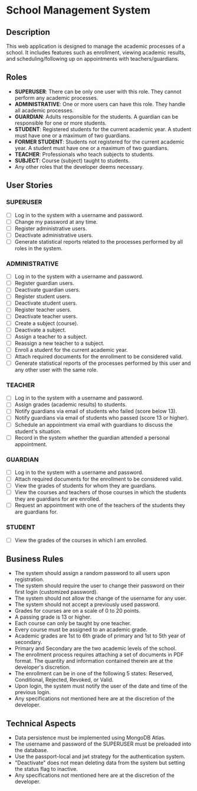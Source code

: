 # School Management System

## Description

This web application is designed to manage the academic processes of a school. It includes features such as enrollment, viewing academic results, and scheduling/following up on appointments with teachers/guardians.

## Roles

- **SUPERUSER**: There can be only one user with this role. They cannot perform any academic processes.
- **ADMINISTRATIVE**: One or more users can have this role. They handle all academic processes.
- **GUARDIAN**: Adults responsible for the students. A guardian can be responsible for one or more students.
- **STUDENT**: Registered students for the current academic year. A student must have one or a maximum of two guardians.
- **FORMER STUDENT**: Students not registered for the current academic year. A student must have one or a maximum of two guardians.
- **TEACHER**: Professionals who teach subjects to students.
- **SUBJECT**: Course (subject) taught to students.
- Any other roles that the developer deems necessary.

## User Stories

### SUPERUSER

- [ ] Log in to the system with a username and password.
- [ ] Change my password at any time.
- [ ] Register administrative users.
- [ ] Deactivate administrative users.
- [ ] Generate statistical reports related to the processes performed by all roles in the system.

### ADMINISTRATIVE

- [ ] Log in to the system with a username and password.
- [ ] Register guardian users.
- [ ] Deactivate guardian users.
- [ ] Register student users.
- [ ] Deactivate student users.
- [ ] Register teacher users.
- [ ] Deactivate teacher users.
- [ ] Create a subject (course).
- [ ] Deactivate a subject.
- [ ] Assign a teacher to a subject.
- [ ] Reassign a new teacher to a subject.
- [ ] Enroll a student for the current academic year.
- [ ] Attach required documents for the enrollment to be considered valid.
- [ ] Generate statistical reports of the processes performed by this user and any other user with the same role.

### TEACHER

- [ ] Log in to the system with a username and password.
- [ ] Assign grades (academic results) to students.
- [ ] Notify guardians via email of students who failed (score below 13).
- [ ] Notify guardians via email of students who passed (score 13 or higher).
- [ ] Schedule an appointment via email with guardians to discuss the student's situation.
- [ ] Record in the system whether the guardian attended a personal appointment.

### GUARDIAN

- [ ] Log in to the system with a username and password.
- [ ] Attach required documents for the enrollment to be considered valid.
- [ ] View the grades of students for whom they are guardians.
- [ ] View the courses and teachers of those courses in which the students they are guardians for are enrolled.
- [ ] Request an appointment with one of the teachers of the students they are guardians for.

### STUDENT

- [ ] View the grades of the courses in which I am enrolled.

## Business Rules

- The system should assign a random password to all users upon registration.
- The system should require the user to change their password on their first login (customized password).
- The system should not allow the change of the username for any user.
- The system should not accept a previously used password.
- Grades for courses are on a scale of 0 to 20 points.
- A passing grade is 13 or higher.
- Each course can only be taught by one teacher.
- Every course must be assigned to an academic grade.
- Academic grades are 1st to 6th grade of primary and 1st to 5th year of secondary.
- Primary and Secondary are the two academic levels of the school.
- The enrollment process requires attaching a set of documents in PDF format. The quantity and information contained therein are at the developer's discretion.
- The enrollment can be in one of the following 5 states: Reserved, Conditional, Rejected, Revoked, or Valid.
- Upon login, the system must notify the user of the date and time of the previous login.
- Any specifications not mentioned here are at the discretion of the developer.

## Technical Aspects

- Data persistence must be implemented using MongoDB Atlas.
- The username and password of the SUPERUSER must be preloaded into the database.
- Use the passport-local and jwt strategy for the authentication system.
- "Deactivate" does not mean deleting data from the system but setting the status flag to inactive.
- Any specifications not mentioned here are at the discretion of the developer.

